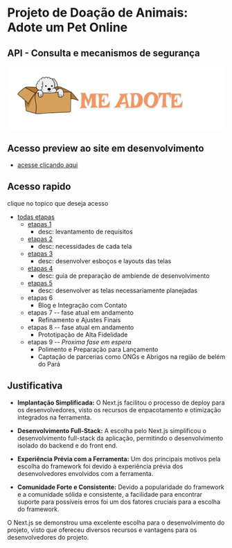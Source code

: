# Projeto de Doação de Animais: Adote um Pet Online
## API - Consulta e mecanismos de segurança

![img](/images/image_logo_readmes.png)

## Acesso preview ao site em desenvolvimento

- [acesse clicando aqui](https://adote.nova-work.cloud/)

## Acesso rapido

clique no topico que deseja acesso

- [todas etapas](/etapas_dev/readme.MD)
  - [etapas 1](/etapas_dev/etapa_1/readme.MD)
    - desc: levantamento de requisitos
  - [etapas 2](/etapas_dev/etapa_2/readme.MD)
    - desc: necessidades de cada tela
  - [etapas 3](/etapas_dev/etapa_3/readme.MD)
    - desc: desenvolver esboços e layouts das telas
  - [etapas 4](/etapas_dev/etapa_4/readme.MD)
    - desc: guia de preparação de ambiende de desenvolvimento
  - [etapas 5](/etapas_dev/etapa_5/readme.MD)
    - desc: desenvolver as telas necessariamente planejadas
  - etapas 6
    - Blog e Integração com Contato
  - etapas 7 -- fase atual em andamento
    - Refinamento e Ajustes Finais
  - etapas 8 -- fase atual em andamento
    - Prototipação de Alta Fidelidade
  - etapas 9 -- _Proxima fase em espera_
    - Polimento e Preparação para Lançamento
    - Captação de parcerias como ONGs e Abrigos na região de belém do Pará


## Justificativa

- **Implantação Simplificada:** O Next.js facilitou o processo de deploy para os desenvolvedores, visto os recursos de enpacotamento e otimização integrados na ferramenta.

- **Desenvolvimento Full-Stack:** A escolha pelo Next.js simplificou o desenvolvimento full-stack da aplicação, permitindo o desenvolvimento isolado do backend e do front end.

- **Experiência Prévia com a Ferramenta:** Um dos principais motivos pela escolha do framework foi devido à experiência prévia dos desenvolvedores envolvidos com a ferramenta. 

- **Comunidade Forte e Consistente:** Devido a popularidade do framework e a comunidade sólida e consistente, a facilidade para encontrar suporte para possíveis erros foi um dos fatores cruciais para a escolha do framework.

O Next.js se demonstrou uma excelente escolha para o desenvolvimento do projeto, visto que ofereceu diversos recursos e vantagens para os desenvolvedores do projeto.


